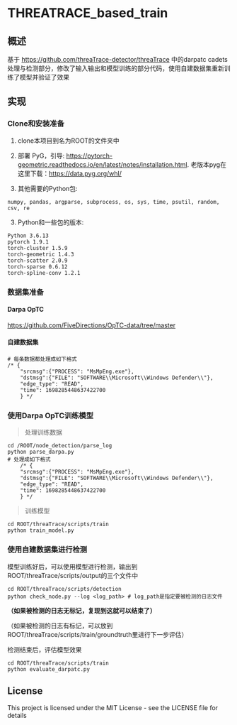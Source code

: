 # THREATRACE_based_train

## 概述

基于 https://github.com/threaTrace-detector/threaTrace 中的darpatc cadets处理与检测部分，修改了输入输出和模型训练的部分代码，使用自建数据集重新训练了模型并验证了效果

## 实现



### Clone和安装准备

  1. clone本项目到名为ROOT的文件夹中

  2. 部署 PyG，引导: https://pytorch-geometric.readthedocs.io/en/latest/notes/installation.html.
老版本pyg在这里下载：https://data.pyg.org/whl/

  3. 其他需要的Python包: 
  
    numpy, pandas, argparse, subprocess, os, sys, time, psutil, random, csv, re
    
  3. Python和一些包的版本: 
  
    Python 3.6.13
    pytorch 1.9.1
    torch-cluster 1.5.9
    torch-geometric 1.4.3
    torch-scatter 2.0.9
    torch-sparse 0.6.12
    torch-spline-conv 1.2.1
    
  
### 数据集准备

#### Darpa OpTC

https://github.com/FiveDirections/OpTC-data/tree/master


#### 自建数据集

    # 每条数据都处理成如下格式
    /* {
        "srcmsg":{"PROCESS": "MsMpEng.exe"}, 
        "dstmsg":{"FILE": "SOFTWARE\\Microsoft\\Windows Defender\\"}, 
        "edge_type": "READ", 
        "time": 1698285448637422700
        } */



### 使用Darpa OpTC训练模型

> 处理训练数据
    
    cd /ROOT/node_detection/parse_log
    python parse_darpa.py
    # 处理成如下格式
        /* {
        "srcmsg":{"PROCESS": "MsMpEng.exe"}, 
        "dstmsg":{"FILE": "SOFTWARE\\Microsoft\\Windows Defender\\"}, 
        "edge_type": "READ", 
        "time": 1698285448637422700
        } */

> 训练模型

    cd ROOT/threaTrace/scripts/train
    python train_model.py


### 使用自建数据集进行检测


模型训练好后，可以使用模型进行检测，输出到ROOT/threaTrace/scripts/output的三个文件中

    cd ROOT/threaTrace/scripts/detection
    python check_node.py --log <log_path> # log_path是指定要被检测的日志文件

**（如果被检测的日志无标记，复现到这就可以结束了）**

（如果被检测的日志有标记，可以放到ROOT/threaTrace/scripts/train/groundtruth里进行下一步评估）

检测结束后，评估模型效果

    cd ROOT/threaTrace/scripts/train
    python evaluate_darpatc.py



## License

This project is licensed under the MIT License - see the LICENSE file for details
